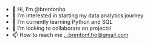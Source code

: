 - 👋 Hi, I’m @brentonho
- 👀 I’m interested in starting my data analytics journey
- 🌱 I’m currently learning Python and SQL
- 💞️ I’m looking to collaborate on projects! 
- 📫 How to reach me ...brentonf.ho@gmail.com

<!---
brentonho/brentonho is a ✨ special ✨ repository because its `README.md` (this file) appears on your GitHub profile.
You can click the Preview link to take a look at your changes.
--->

